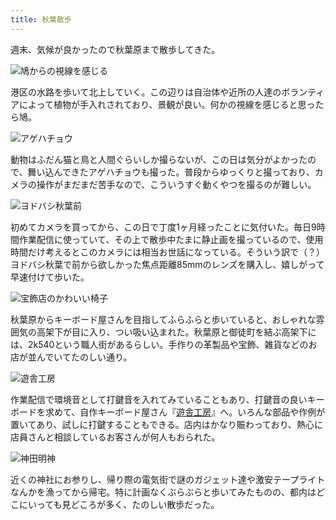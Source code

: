 ```yaml
---
title: 秋葉散歩
---
```

週末、気候が良かったので秋葉原まで散歩してきた。

![](https://lh6.googleusercontent.com/-ieWdH-_dlrFDNMJNKXYWkO8lsMqu5hwuyAVV7A3IBPxt39FrTwepnmY1y9dHA5J8Y9Gah7g7CBC0YE-oZVtGzePCd_NWZNXGmuS_A_9GFJ8YM1xts0bymoFRvNM2KhfluIgiD67Q56inAZANxiJT9I "鳩からの視線を感じる")

港区の水路を歩いて北上していく。この辺りは自治体や近所の人達のボランティアによって植物が手入れされており、景観が良い。何かの視線を感じると思ったら鳩。

![](https://lh4.googleusercontent.com/N7z30vPu2VXrl_lhLgdT_S5IpWTlW6_UyNc5aMDr46G-9rS-cn0FvQgEAsc7kjfdGDvFmUSjVrl8t7Li5UnnEgFyeJS5kT9YjqHQvRCV7di2_tyNu-m77eygWRf-UiDaQD3oPtgDnwAtP12mtvzuEq0 "アゲハチョウ")

動物はふだん猫と鳥と人間ぐらいしか撮らないが、この日は気分がよかったので、舞い込んできたアゲハチョウも撮った。普段からゆっくりと撮っており、カメラの操作がまだまだ苦手なので、こういうすぐ動くやつを撮るのが難しい。

![](https://lh4.googleusercontent.com/YMVPnA61J93Zdzc9dbqL01bDJKGtqTrqwgMvf8LDeDrJ8hvdYp14p2bLlLdQ8aV87P2fieu6VyQs7RaHbLamC382hq4HHelBJZdK7r3MZbePinwatgO1vFBo2pUK5TijfDOLeyT_w6zzabo8sqOFrQI "ヨドバシ秋葉前")

初めてカメラを買ってから、この日で丁度1ヶ月経ったことに気付いた。毎日9時間作業配信に使っていて、その上で散歩中たまに静止画を撮っているので、使用時間だけ考えるとこのカメラには相当お世話になっている。そういう訳で（？）ヨドバシ秋葉で前から欲しかった焦点距離85mmのレンズを購入し、嬉しがって早速付けて歩いた。

![](https://lh5.googleusercontent.com/WXchq7ZnHZtLXNQY_uGPUGfwpL3-2QaedFpZA3lvHH9Jt6yu6bBh2MGDfJz3HBtO5RnPgsKTSG6HqSO5wZEXzO6w_uW3PxYyt8EobL44_64z0hF0mHt0RUPjf-LK8ojQc5QJy1huMN7NiikELDzbwu4 "宝飾店のかわいい椅子")

秋葉原からキーボード屋さんを目指してふらふらと歩いていると、おしゃれな雰囲気の高架下が目に入り、つい吸い込まれた。秋葉原と御徒町を結ぶ高架下には、2k540という職人街があるらしい。手作りの革製品や宝飾、雑貨などのお店が並んでいてたのしい通り。

![](https://lh3.googleusercontent.com/dpWQP5tajimDJd1sPh1eq_dj4EEGU9cYuuVpv0mcnsxcpva0diHpEMDW5xwV3Lhiqa0TFwP2mDtr5iAPH5_81N8JwCivQLIF3KTtwnGUC2hAjY7epqengvZYJ95K9Q1i2a62ym75MepJyjvmlejmGkQ "遊舎工房")

作業配信で環境音として打鍵音を入れてみていることもあり、打鍵音の良いキーボードを求めて、自作キーボード屋さん『[遊舎工房](https://yushakobo.jp/)』へ。いろんな部品や作例が置いてあり、試しに打鍵することもできる。店内はかなり賑わっており、熱心に店員さんと相談しているお客さんが何人もおられた。

![](https://lh4.googleusercontent.com/2t9yEUu1pREh83csw-ihuiKhpWwSeJYpyVFBn2ejQxBjMGcb8-8CaPcy7Hs1So8LKZb1YwD_VFRXkauvHmV_uBxAJ1ZQ-W3IOdNtJwSW9W_-6Qd1td-cmTOkTRhDzHP5l_JXZ8CeDNsUD5_BZljHGmo "神田明神")

近くの神社にお参りし、帰り際の電気街で謎のガジェット達や激安テープライトなんかを漁ってから帰宅。特に計画なくぶらぶらと歩いてみたものの、都内はどこにいっても見どころが多く、たのしい散歩だった。

